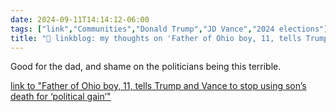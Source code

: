 ```yaml
---
date: 2024-09-11T14:14:12-06:00
tags: ["link","Communities","Donald Trump","JD Vance","2024 elections"]
title: "🔗 linkblog: my thoughts on 'Father of Ohio boy, 11, tells Trump and Vance to stop using son’s death for ‘political gain’'"
---
```

Good for the dad, and shame on the politicians being this terrible.

[link to "Father of Ohio boy, 11, tells Trump and Vance to stop using son’s death for ‘political gain’"](https://www.theguardian.com/us-news/2024/sep/11/trump-vance-ohio-aiden-clark)
